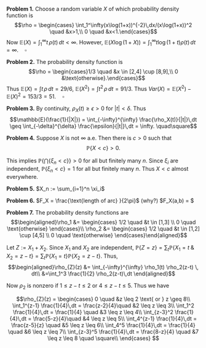 **Problem 1.** Choose a random variable $X$ of which probability density function is 
$$\rho = \begin{cases} \int_1^\infty(x\log(1+x))^{-2}\,dx/(x\log(1+x))^2 \quad &x>1,\\
0 \quad &x<1.\end{cases}$$
Now $\mathbb{E}(X) = \int_1^\infty t\,\rho(t)\,dt <\infty$. However, $\mathbb{E}(X\log(1+X)) = \int_1^\infty t\log(1+t)\rho(t)\,dt=\infty. \quad \square$ 

**Problem 2.** The probability density function is
$$\rho = \begin{cases}1/3 \quad &x \in [2,4] \cup [8,9],\\
0  &\text{otherwise}.\end{cases}$$
Thus $\mathbb{E}(X) = \int t\,\rho\,dt = 29/6$, $\mathbb{E}(X^2) = \int t^2\,\rho\,dt = 91/3$.
Thus $Var(X)=\mathbb{E}(X^2)-\mathbb{E}(X)^2=153/3=51. \quad \square$

**Problem 3.** By continuity, $\rho_X(t) \geq \epsilon > 0$ for $|t| < \delta$. Thus
$$\mathbb{E}(\frac{1}{|X|}) = \int_{-\infty}^{\infty} \frac{\rho_X(t)}{|t|}\,dt \geq \int_{-\delta}^{\delta} \frac{\epsilon}{|t|}\,dt = \infty. \quad\square$$

**Problem 4.** Suppose $X$ is not $\infty$ a.e. Then there is $c > 0$ such that 
$$\mathbb{P}\{X < c\} > 0.$$

This implies $\mathbb{P}\{ \bigcap\{\xi_n< c\}\} > 0$ for all but finitely many $n$. Since $\xi_i$ are independent, $\mathbb{P}\{ \xi_n< c\} = 1$ for all but finitely many $n$. Thus $X < c$ almost everywhere.

**Problem 5.** $X_n := \sum_{i=1}^n \xi_i$

**Problem 6.** $F_X = \frac{\text{length of arc} }{2\pi}$ (why?)
$F_X(a,b) = $

**Problem 7.** The probability density functions are
$$\begin{aligned}\rho_1 &= \begin{cases} 1/2 \quad &t \in [1,3] \\ 0 \quad \text{otherwise} \end{cases}\\
\rho_2 &= \begin{cases} 1/2 \quad &t \in [1,2] \cup [4,5] \\ 0 \quad \text{otherwise} \end{cases}\end{aligned}$$

Let $Z := X_1 + X_2$. Since $X_1$ and $X_2$ are independent, $\mathbb{P}\{Z=z\} = \sum_t\mathbb{P}\{X_1 = t \;\&\; X_2 = z-t\} = \sum_{t}\mathbb{P}\{X_1 = t \} \mathbb{P}\{ X_2 = z-t\}$. Thus, 
$$\begin{aligned}\rho_{Z}(z) &= \int_{-\infty}^{\infty} \rho_1(t) \rho_2(z-t) \, dt\\
&=\int_1^3 \frac{1}{2} \rho_2(z-t)\,dt \end{aligned}$$

Now $\rho_2$ is nonzero if $1 \leq z-t \leq 2$ or $4 \leq z-t \leq 5$. Thus we have

$$\rho_{Z}(z) = \begin{cases}
	0 \quad &z \leq 2 \text{ or } z \geq 8\\
	\int_1^{z-1} \frac{1}{4}\,dt = \frac{z-2}{4}\quad &2 \leq z \leq 3\\
	\int_1^2 \frac{1}{4}\,dt = \frac{1}{4} \quad &3 \leq z \leq 4\\
	\int_{z-3}^2 \frac{1}{4}\,dt = \frac{5-z}{4}\quad &4 \leq z \leq 5\\
	\int_4^{z-1} \frac{1}{4}\,dt = \frac{z-5}{z} \quad &5 \leq z \leq 6\\
	\int_4^5 \frac{1}{4}\,dt = \frac{1}{4} \quad &6 \leq z \leq 7\\
	\int_{z-3}^5 \frac{1}{4}\,dt = \frac{8-z}{4} \quad &7 \leq z \leq 8 \quad \square\\	 
	\end{cases} $$


<!--stackedit_data:
eyJoaXN0b3J5IjpbMTA0MjgzMzc5MiwtMTk5ODYzMzA1NCwtMT
g4MzU2Mjc2NCwzMTY5NjkzNjYsLTY3MTk2MzE0NywtMTkwODgx
ODk2MiwtODY4NzAzMDU4LC0xNTQ5ODc4NjA4LDIwNjYyMzI2NT
MsMjAzNDk0NzkxMSwtMTE5NDI0NDkzMCwtMTYwMDYwMDcxLDUz
NzI0Mjc0MSwtNzQwOTY5MjA5LDExMTQ3MDM0MjgsLTk4NjQ3Mj
EyMCwyMDM3MzM4NDQ0LC0xNDQxODExNjkyLDE1OTk2OTgxNTks
LTg0NTE0MzI5NV19
-->
